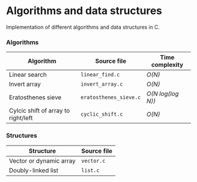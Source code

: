 # Algorithms and data structures

Implementation of different algorithms and data structures in C.

### Algorithms

| Algorithm | Source file | Time complexity |
| --------- | ----------- | --------------- |
| Linear search | `linear_find.c` | *O(N)* |
| Invert array | `invert_array.c` | *O(N)* |
| Eratosthenes sieve | `eratosthenes_sieve.c` | *O(N log(log N))* |
| Cylcic shift of array to right/left | `cyclic_shift.c` | *O(N)* |

### Structures

| Structure | Source file |
| --------- | ----------- |
| Vector or dynamic array | `vector.c` |
| Doubly-linked list | `list.c` |

